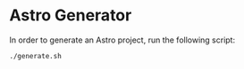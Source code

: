 Astro Generator
===============

In order to generate an Astro project, run the following script:

    ./generate.sh
